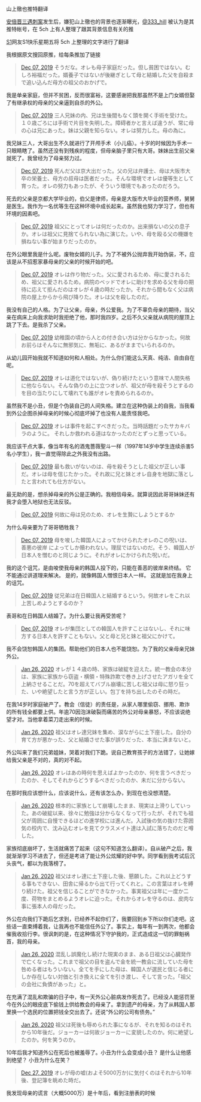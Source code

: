 山上徹也推特翻译


[安倍晋三遇刺案](https://zh.wikipedia.org/wiki/%E5%AE%89%E5%80%8D%E6%99%89%E4%B8%89%E9%81%87%E5%88%BA%E6%A1%88)发生后，嫌犯山上徹也的背景也逐渐曝光，[@333_hill](https://twitter.com/333_hill) 被认为是其推特帐号，在 5ch 上有人整理了跟其背景信息有关的推

[S1](https://bbs.saraba1st.com/2b/thread-2081712-1-1.html)网友S1快乐星期五将 5ch 上整理的文字进行了翻译

我根据原文搜回原推，给每条推加了链接

> [Dec 07, 2019](https://twitter.com/333_hill/status/1203277046060765184) そうだな。オレも母子家庭だった。但し貧困ではない。むしろ裕福だった。婿養子ではないが後継ぎとして母と結婚した父を自殺まで追い込んだ母方の祖父のおかげで。

我是单亲家庭，但并不贫困，反而很富裕，这要感谢把我那虽然不是上门女婿但娶了有继承权的母亲的父亲逼到自杀的外公。

> [Dec 07, 2019](https://twitter.com/333_hill/status/1203277823227510785) 三人兄妹の内、兄は生後間もなく頭を開く手術を受けた。１０歳ごろには手術で片目を失明した。障碍者かと言えば違うが、常に母の心は兄にあった。妹は父親を知らない。オレは努力した。母の為に。

我兄妹三人，大哥出生不久就进行了开颅手术（小儿癌）。十岁的时候因为手术一只眼睛瞎了。虽然还没有到残疾的程度，但母亲脑子里只有大哥。妹妹出生前父亲就死了。我曾经为了母亲努力过。

> [Dec 07, 2019](https://twitter.com/333_hill/status/1203278638788923393) 死んだ父は京大出だった。父の兄は弁護士、母は大阪市大卒の栄養士、母方の叔母は医者だった。そんな環境でオレは優等生として育った。オレの努力もあったが、そういう環境でもあったのだろう。

死去的父亲是京都大学毕业的，伯父是律师，母亲是大版市大毕业的营养师，舅舅是医生。我作为一名优等生在这种环境中成长起来。虽然我也努力学习了，但也有环境的因素吧。

> [Dec 07, 2019](https://twitter.com/333_hill/status/1203279294002167808) 祖父にとってオレは何だったのか。出来損ないの父の息子か。オレは祖父に見捨てられない為に演じた。いや、母を殴る父の機嫌を損ねない事が始まりだったのか。

在外公眼里我是什么呢。废物女婿的儿子。为了不被外公抛弃我开始伪装，不，应该是从不招惹家暴母亲的父亲的时候开始的吧。

> [Dec 07, 2019](https://twitter.com/333_hill/status/1203281359889813506) オレは作り物だった。父に愛されるため、母に愛されるため、祖父に愛されるため。病院のベッドでオレに助けを求める父を母の期待に応えて拒んだのはオレが４歳の時だったか。それから間もなく父は病院の屋上からから飛び降りた。オレは父を殺したのだ。

我没有自己的人格。为了让父亲，母亲，外公爱我。为了不辜负母亲的期待，当父亲在病床上向我求助时我拒绝了他，那时我四岁。之后不久父亲就从病院的屋顶上跳了下去。是我杀了父亲。

> [Dec 07, 2019](https://twitter.com/333_hill/status/1203282314874122245) 幼稚園の頃から人との付き合い方は分からなかった。何故お前らはそんなに無邪気に、無垢に、あるがままでいられるのか。

从幼儿园开始我就不知道如何和人相处。为什么你们能这么天真、纯洁、自由自在呢。

> [Dec 07, 2019](https://twitter.com/333_hill/status/1203283554613858304) オレは道化ではないが、偽り続けたという意味で人間失格に他ならない。そんな偽りの上に立つオレが、祖父が母を殺そうとするのを目の当たりにして壊れても誰がオレを責められるのか。

虽然我不是小丑，但是个伪装自己的人间失格。建立在这种伪装上的自我，当我看到外公企图杀掉母亲的时候心彻底坏掉了也没有人能责怪我吧。

> [Dec 07, 2019](https://twitter.com/333_hill/status/1203284265158336512) オレは事件を起こすべきだった。当時話題だったサカキバラのように。 それしか救われる道はなかったのだとずっと思っている。

我应该干点大事，像当年有名的酒鬼薔薇聖斗一样（1997年14岁中学生连续杀害5名小学生），我一直觉得除此之外我没有出路。

> [Dec 07, 2019](https://twitter.com/333_hill/status/1203285857165164546) 最も救いがないのは、母を殺そうとした祖父が正しい事だ。オレは母を信じたかった。それ故に兄と妹とオレ自身を地獄に落としたと言われても仕方がない。

最无助的是，想杀掉母亲的外公是正确的。我相信母亲。就算说因此哥哥妹妹还有我才会堕入地狱也无法反驳。

> [Dec 07, 2019](https://twitter.com/333_hill/status/1203297953953144832) 何故に母は兄のため、オレを生贄にしようとするか

为什么母亲要为了哥哥牺牲我？

> [Dec 07, 2019](https://twitter.com/333_hill/status/1203310539432030208) 母を唆した韓国人によってかけられたオレのこの呪いは、善悪の彼岸 によってしか贖われない。理屈ではないのだ。そう、韓国人が日本人を憎むのと同じように。それがオレにかけられた呪いだ。

我的这个诅咒，是由唆使我母亲的韩国人投下的，只能在善恶的彼岸来终结。 它不能通过讲道理来解决。 是的，就像韩国人憎恨日本人一样。 这就是加在我身上的诅咒。

> [Dec 07, 2019](https://twitter.com/333_hill/status/1203311101598846977) 従兄弟は在日韓国人と結婚するという。何故オレをこれ以上苦しめようとするのか？

表哥和在日韩国人结婚了。为什么要让我再受苦呢？

> [Dec 07, 2019](https://twitter.com/333_hill/status/1203315537771499520) オレが集団としての韓国人を許すことはないし、それに味方する日本人を許すこともない。父と母と兄と妹と祖父にかけて。

我不会饶恕韩国人的集团。帮助他们的日本人也不能饶恕。为了我的父亲母亲兄妹外公。

> [Jan 26, 2020](https://twitter.com/333_hill/status/1221251021780865024) オレが１４歳の時、家族は破綻を迎えた。統一教会の本分は、家族に家族から窃盗・横領・特殊詐欺で巻き上げさせたアガリを全て上納させることだ。70を超えてバブル崩壊に苦しむ祖父は母に怒り狂った、いや絶望したと言う方が正しい。包丁を持ち出したのその時だ。

在我14岁时家庭破产了。教会（信徒）的责任是，从家人哪里偷窃、挪用、欺诈的所有钱全都要上供。年逾70因泡沫破裂而痛苦的外公对母亲暴怒，不应该说绝望才对。当他拿着菜刀走出来的时候。

> [Jan 26, 2020](https://twitter.com/333_hill/status/1221251109320151040) 祖父はオレ達兄妹を集め、涙ながらに土下座した。自分の育て方が悪かった、父と結婚させた事が誤りだった、本当に済まないと。 

外公叫来了我们兄弟姐妹，哭着对我们下跪。说自己教育孩子的方法错了，让她嫁给我父亲是不对的，真的对不起。

> [Jan 26, 2020](https://twitter.com/333_hill/status/1221251190354145282) オレはあの時何を思えばよかったのか、何を言うべきだったのか、そしてそれからどうするべきだったのか、未だに分からない。

在那时我应该想什么，应该说什么，还有该怎么办，到现在也没想清楚。

> [Jan 26, 2020](https://twitter.com/333_hill/status/1221255039253016577) 根本的に家族として崩壊したまま、現実は上滑りしていった。あの破綻以来、徐々に勉強は分からなくなって行ったが、それでも祖父が周囲に自慢できるほどの進学校には進んだ。入試後の気の抜けた雰囲気の校内で、沈み込むオレを見てクラスメイト達は入試に落ちたのだと噂した。

家族彻底崩坏了，生活就痛苦了起来（这句不知道怎么翻译）。自从破产之后，我就渐渐学习不进去了，但还是考进了能让外公炫耀的好中学。同学看到我考试后沉头丧气，都以为我落榜了。

> [Jan 26, 2020](https://twitter.com/333_hill/status/1221258051719548928) 祖父はオレ達に土下座した後、懇願した。これ以上どうする事もできない、田舎に帰るから出て行ってくれと。この言葉はオレを縛り続けた。祖父を信じることができなかった。事実祖父は年に一度か二度、荷物をまとめるようオレに迫った。それからオレを守るのは、皮肉な事に張本人の母だった。

外公在向我们下跪后乞求到，已经养不起你们了，我要回到乡下所以你们走吧。这些话一直束缚着我，让我再也不能信任外公了。事实上，每年有一到两次，他都会催我收拾行李。很讽刺的是，在这种情况下守护我的，正式造成这一切的罪魁祸首，我的母亲。

> [Jan 26, 2020](https://twitter.com/333_hill/status/1221262382854393858) 混乱し誤魔化し続けた現実のまま、ある日祖父は心臓発作で亡くなった。これまで祖父の目を盗んで金を統一教会に流していた母を咎める者はもういない。全てを手にした母は、韓国人が選民と信じる者にしか存在しない対価と引き換えに全てを引き渡し、そして言った。「祖父の会社に負債があった」と。

在充满了混乱和欺骗的日子中，有一天外公心脏病发作死去了。已经没人能惩罚至今在外公的眼皮底下偷钱上供给教会的母亲了。拿到遗产的母亲，为了从韩国人那里换一个选民的位置把钱全交出去了。还说“外公的公司有债务。”

> [Jan 26, 2020](https://twitter.com/333_hill/status/1221263363486781441) 祖父は死後も辱められた事になるが、それを知るのはそれから10年後だ。ジョーカーは何故ジョーカーに変貌したのか。何に絶望したのか。何を笑うのか。

10年后我才知道外公在死后也被羞辱了。小丑为什么会变成小丑？ 是什么让他感到绝望？ 小丑为什么在笑？

> [Dec 27, 2019](https://twitter.com/333_hill/status/1210622061460066304) オレが母の嘘(およそ5000万か)に気付くのはそれから10年後、登記簿を眺めた時だ。

我发现母亲的谎言（大概5000万）是十年后，看到注册表的时候
